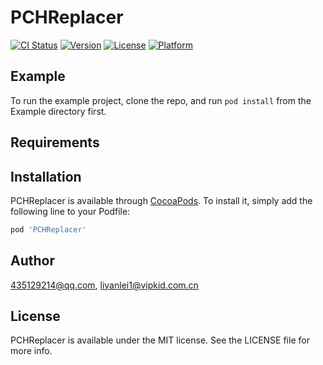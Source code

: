 # PCHReplacer

[![CI Status](https://img.shields.io/travis/435129214@qq.com/PCHReplacer.svg?style=flat)](https://travis-ci.org/435129214@qq.com/PCHReplacer)
[![Version](https://img.shields.io/cocoapods/v/PCHReplacer.svg?style=flat)](https://cocoapods.org/pods/PCHReplacer)
[![License](https://img.shields.io/cocoapods/l/PCHReplacer.svg?style=flat)](https://cocoapods.org/pods/PCHReplacer)
[![Platform](https://img.shields.io/cocoapods/p/PCHReplacer.svg?style=flat)](https://cocoapods.org/pods/PCHReplacer)

## Example

To run the example project, clone the repo, and run `pod install` from the Example directory first.

## Requirements

## Installation

PCHReplacer is available through [CocoaPods](https://cocoapods.org). To install
it, simply add the following line to your Podfile:

```ruby
pod 'PCHReplacer'
```

## Author

435129214@qq.com, liyanlei1@vipkid.com.cn

## License

PCHReplacer is available under the MIT license. See the LICENSE file for more info.
